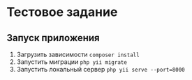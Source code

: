 # Тестовое задание
## Запуск приложения
1. Загрузить зависимости ``composer install``
2. Запустить миграции ``php yii migrate``
3. Запустить локальный сервер ``php yii serve --port=8000``
